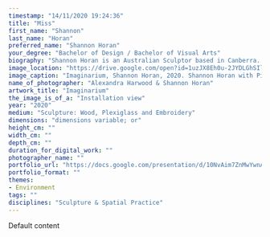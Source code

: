 ```yaml
---
timestamp: "14/11/2020 19:24:36"
title: "Miss"
first_name: "Shannon"
last_name: "Horan"
preferred_name: "Shannon Horan"
your_degree: "Bachelor of Design / Bachelor of Visual Arts"
biography: "Shannon Horan is an Australian Sculptor based in Canberra. She believes it is important to share stories, which is why they are central to her artwork. Shannon aims to explore 'human needs' in relation to our imaginative world and the physical living space we create within our homes. It feels like our experience of nature will be increasingly mediated through technology, as the scale and abundance of nature is lost, we will recreate it in other ways. Inspired by her garden and other aspects of nature, she utilises natural materials and found objects where she can and aspires to minimise her environmental footprint, she feels she has a responsibility to promote a sustainable and environmentally friendly creative practice."
image_location: "https://drive.google.com/open?id=1uzJX8Eh0u-2JYDLGhSIlf6j34kkN_7OE"
image_caption: "Imaginarium, Shannon Horan, 2020. Shannon Horan with Pixel Blocks. Size varied. Wood, acrylic paint, plexiglass and epiphyte plants."
name_of_photographer: "Alexandra Harwood & Shannon Horan"
artwork_title: "Imaginarium"
the_image_is_of_a: "Installation view"
year: "2020"
medium: "Sculpture: Wood, Plexiglass and Embroidery"
dimensions: "dimensions variable; or"
height_cm: ""
width_cm: ""
depth_cm: ""
duration_for_digital_work: ""
photographer_name: ""
portfolio_url: "https://docs.google.com/presentation/d/10NvAim7ZnMwYwnAMhSu4Q1mF0OTAZ__Q8KLShIFqn3I/edit#slide=id.g9c50d3a1a7_0_0"
portfolio_format: ""
themes:
- Environment
tags: ""
disciplines: "Sculpture & Spatial Practice"
---
```


Default content